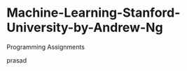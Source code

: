 # Machine-Learning-Stanford-University-by-Andrew-Ng


Programming Assignments

<link><a>prasad</a></link>
